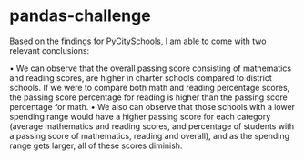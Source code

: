 # pandas-challenge
Based on the findings for PyCitySchools, I am able to come with two relevant conclusions:

•	We can observe that the overall passing score consisting of mathematics and reading scores, are higher in charter schools compared to district schools. If we were to compare both math and reading percentage scores, the passing score percentage for reading is higher than the passing score percentage for math.
•	We also can observe that those schools with a lower spending range would have a higher passing score for each category (average mathematics and reading scores, and percentage of students with a passing score of mathematics, reading and overall), and as the spending range gets larger, all of these scores diminish.
